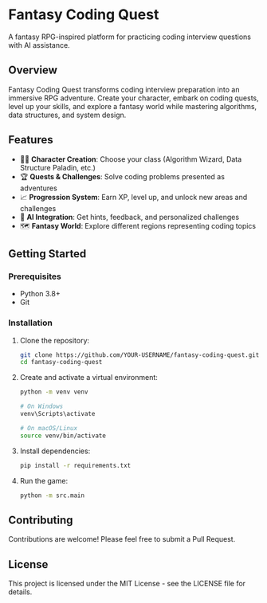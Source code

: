 # Fantasy Coding Quest

A fantasy RPG-inspired platform for practicing coding interview questions with AI assistance.

## Overview

Fantasy Coding Quest transforms coding interview preparation into an immersive RPG adventure. Create your character, embark on coding quests, level up your skills, and explore a fantasy world while mastering algorithms, data structures, and system design.

## Features

- 🧙‍♂️ **Character Creation**: Choose your class (Algorithm Wizard, Data Structure Paladin, etc.)
- 🏆 **Quests & Challenges**: Solve coding problems presented as adventures
- 📈 **Progression System**: Earn XP, level up, and unlock new areas and challenges
- 🤖 **AI Integration**: Get hints, feedback, and personalized challenges
- 🗺️ **Fantasy World**: Explore different regions representing coding topics

## Getting Started

### Prerequisites
- Python 3.8+
- Git

### Installation

1. Clone the repository:
   ```bash
   git clone https://github.com/YOUR-USERNAME/fantasy-coding-quest.git
   cd fantasy-coding-quest
   ```

2. Create and activate a virtual environment:
   ```bash
   python -m venv venv
   
   # On Windows
   venv\Scripts\activate
   
   # On macOS/Linux
   source venv/bin/activate
   ```

3. Install dependencies:
   ```bash
   pip install -r requirements.txt
   ```

4. Run the game:
   ```bash
   python -m src.main
   ```

## Contributing

Contributions are welcome! Please feel free to submit a Pull Request.

## License

This project is licensed under the MIT License - see the LICENSE file for details.